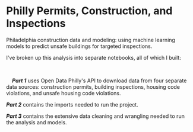 # Philly Permits, Construction, and Inspections

Philadelphia construction data and modeling: using machine learning models to predict unsafe buildings for targeted inspections.



I've broken up this analysis into separate notebooks, all of which I built:

&nbsp;

</p>

&nbsp;&nbsp;&nbsp;<space><space><space><space><space><space> **_Part 1_** uses Open Data Philly's API to download data from four separate data sources: construction permits, building inspections, housing code violations, and unsafe housing code violations. 


<space><space><space><space><space><space> **_Part 2_** contains the imports needed to run the project.

<space><space><space><space><space><space> **_Part 3_** contains the extensive data cleaning and wrangling needed to run the analysis and models.
